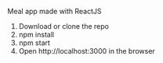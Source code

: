 Meal app made with ReactJS

1. Download or clone the repo
2. npm install
3. npm start
4. Open http://localhost:3000 in the browser
